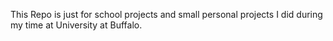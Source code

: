 This Repo is just for school projects and small personal projects I did during my time at University at Buffalo.
